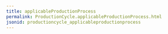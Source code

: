 ```yaml
---
title: applicableProductionProcess
permalink: ProductionCycle.applicableProductionProcess.html
jsonid: productioncycle_applicableproductionprocess
---
```

